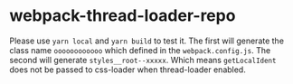 # webpack-thread-loader-repo

Please use `yarn local` and `yarn build` to test it. The first will generate the class name `oooooooooooo` which defined in the `webpack.config.js`. The second will generate `styles__root--xxxxx`. Which means `getLocalIdent` does not be passed to css-loader when thread-loader enabled.

